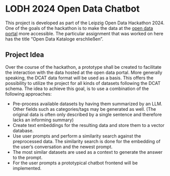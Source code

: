 # LODH 2024 Open Data Chatbot

This project is developed as part of the Leipzig Open Data Hackathon 2024.
One of the goals of the hackathon is to make the data at the [open data portal](https://opendata.leipzig.de/) more accessible.
The particular assignment that was worked on here has the title “Open Data Kataloge erschließen”.


## Project Idea

Over the course of the hackathon, a prototype shall be created to facilitate the interaction with the data hosted at the open data portal.
More generally speaking, the DCAT data format will be used as a basis.
This offers the possibility to utilize the project for all kinds of datasets following the DCAT schema.
The idea to achieve this goal, is to use a combination of the following approaches:

* Pre-process available datasets by having them summarized by an LLM.
  Other fields such as categories/tags may be generated as well.
  (The original data is often only described by a single sentence and therefore lacks an informing summary)
* Create text embeddings for the resulting data and store them to a vector database.
* Use user prompts and perform a similarity search against the preprocessed data.
  The similarity search is done for the embedding of the user’s conversation and the newest prompt.
* The most similar datasets are used as a context to generate the answer to the prompt.
* For the user prompts a prototypical chatbot frontend will be implemented.
